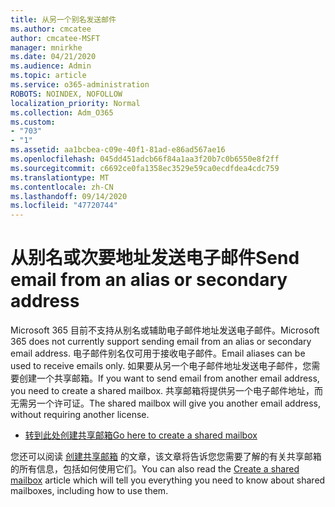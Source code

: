 ```yaml
---
title: 从另一个别名发送邮件
ms.author: cmcatee
author: cmcatee-MSFT
manager: mnirkhe
ms.date: 04/21/2020
ms.audience: Admin
ms.topic: article
ms.service: o365-administration
ROBOTS: NOINDEX, NOFOLLOW
localization_priority: Normal
ms.collection: Adm_O365
ms.custom:
- "703"
- "1"
ms.assetid: aa1bcbea-c09e-40f1-81ad-e86ad567ae16
ms.openlocfilehash: 045dd451adcb66f84a1aa3f20b7c0b6550e8f2ff
ms.sourcegitcommit: c6692ce0fa1358ec3529e59ca0ecdfdea4cdc759
ms.translationtype: MT
ms.contentlocale: zh-CN
ms.lasthandoff: 09/14/2020
ms.locfileid: "47720744"
---
```

# <a name="send-email-from-an-alias-or-secondary-address"></a><span data-ttu-id="93fe6-102">从别名或次要地址发送电子邮件</span><span class="sxs-lookup"><span data-stu-id="93fe6-102">Send email from an alias or secondary address</span></span>

<span data-ttu-id="93fe6-103">Microsoft 365 目前不支持从别名或辅助电子邮件地址发送电子邮件。</span><span class="sxs-lookup"><span data-stu-id="93fe6-103">Microsoft 365 does not currently support sending email from an alias or secondary email address.</span></span> <span data-ttu-id="93fe6-104">电子邮件别名仅可用于接收电子邮件。</span><span class="sxs-lookup"><span data-stu-id="93fe6-104">Email aliases can be used to receive emails only.</span></span> <span data-ttu-id="93fe6-105">如果要从另一个电子邮件地址发送电子邮件，您需要创建一个共享邮箱。</span><span class="sxs-lookup"><span data-stu-id="93fe6-105">If you want to send email from another email address, you need to create a shared mailbox.</span></span> <span data-ttu-id="93fe6-106">共享邮箱将提供另一个电子邮件地址，而无需另一个许可证。</span><span class="sxs-lookup"><span data-stu-id="93fe6-106">The shared mailbox will give you another email address, without requiring another license.</span></span>
  
- [<span data-ttu-id="93fe6-107">转到此处创建共享邮箱</span><span class="sxs-lookup"><span data-stu-id="93fe6-107">Go here to create a shared mailbox</span></span>](https://portal.office.com/AdminPortal/Home#/AssistedGuide/addemailoptions)

<span data-ttu-id="93fe6-108">您还可以阅读 [创建共享邮箱](https://docs.microsoft.com/microsoft-365/admin/email/create-a-shared-mailbox) 的文章，该文章将告诉您您需要了解的有关共享邮箱的所有信息，包括如何使用它们。</span><span class="sxs-lookup"><span data-stu-id="93fe6-108">You can also read the [Create a shared mailbox](https://docs.microsoft.com/microsoft-365/admin/email/create-a-shared-mailbox) article which will tell you everything you need to know about shared mailboxes, including how to use them.</span></span>